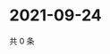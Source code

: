 # 2021-09-24

共 0 条

<!-- BEGIN WEIBO -->
<!-- 最后更新时间 Fri Sep 24 2021 10:28:40 GMT+0800 (China Standard Time) -->

<!-- END WEIBO -->
